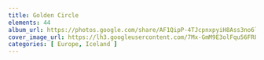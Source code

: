 ```yaml
---
title: Golden Circle
elements: 44
album_url: https://photos.google.com/share/AF1QipP-4TJcpnxpyiH8Ass3no6lu5QzzyI_iE31gWqaXEyMFGlhQEvf9HdTglOAUi-2TQ?key=azR5dlZJOTRxYmc2blhjVlJlTzFKYmJBQnB1SURn
cover_image_url: https://lh3.googleusercontent.com/7Mx-GmM9E3olFqu56FRF26sxn0n2kiPJZvF4YbAceI78u9twcUW7Rfc5cRgJfdTseJZ5vzbYkDYX0qpsu7LkyYr-bmk-0xLmvxYyVG2rz-jFyEtNktLBooEVAAuOU6VeSwhQds4yrye3oKNYe6eETAHrlaCMI4DFYT-fA7O_QI8-_WoRdDqtWbbuS9VlMM549soObgv4xjt0pGN6TSffR9E8c5d6UV5HqJsl0UjuOz7MwhuMS8Is72vgX-ARFIyDPhsKU4NGK0gVjZEMu5GkymuA_rzpqGjB7ZEEad9U9t9aaKy_JHACMV_oyFEpKDd9Bk0RYRiG5ard6_kCFJDzyFY0GX_x_aQb3C2gNyCiFskRjnfM4IAdBYrEUQrlnZVbtxvNK_FNq8ywpaOOsv3L2qq2HAqjtFht9SNj4pJwIX4JqfYa-caff6y591p3xLNTBFAwve4StywdzyTiJ1qB7Tz4IhlanH6u4e-KS1Wo5Vc1HRSiTuPAOLUdLZTWeveNE7ienppbj0n7pH-9_uPpVf_fw0YWm25NNp0tap86wRabo3g9ZZhyH-SwdBvgCWEEIlLXSAWjaXorCZAnH-VhF0ocKW2DAk9CyWaS869JxI-RgSeyXvFjKq7V7r3KTQJvkotLgQRSR1Y1JZRkyNXNYyn6bA=s195-p-k-no
categories: [ Europe, Iceland ]
---
```

